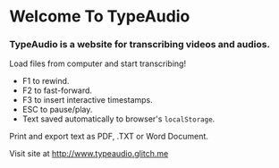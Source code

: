 # Welcome To TypeAudio

### TypeAudio is a website for transcribing videos and audios.
Load files from computer and start transcribing!

* F1 to rewind.
* F2 to fast-forward.
* F3 to insert interactive timestamps.
* ESC to pause/play.
* Text saved automatically to browser's ```localStorage```.

Print and export text as PDF, .TXT or Word Document.

Visit site at http://www.typeaudio.glitch.me
